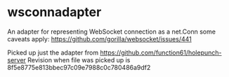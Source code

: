 # wsconnadapter
An adapter for representing WebSocket connection as a net.Conn
some caveats apply: https://github.com/gorilla/websocket/issues/441

Picked up just the adapter from https://github.com/function61/holepunch-server
Revision when file was picked up is 8f5e8775e813bbec97c09e7988c0c780486a9df2
